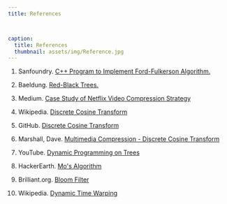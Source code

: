 ```yaml
---
title: References 



caption:
  title: References 
  thumbnail: assets/img/Reference.jpg
---
```


1. Sanfoundry. [C++ Program to Implement Ford-Fulkerson Algorithm.](https://www.sanfoundry.com/cpp-program-implement-ford-fulkerson-algorithm/)

2. Baeldung. [Red-Black Trees.](https://www.baeldung.com/cs/red-black-trees)

3. Medium. [Case Study of Netflix Video Compression Strategy](https://medium.com/@mr_invincible/case-study-of-netflix-video-compression-strategy-585c5d79ca2a)

4. Wikipedia. [Discrete Cosine Transform](https://en.wikipedia.org/wiki/Discrete_cosine_transform)

5. GitHub. [Discrete Cosine Transform](https://github.com/Aiixalex/Discrete-Cosine-Transform)

6. Marshall, Dave. [Multimedia Compression - Discrete Cosine Transform](https://users.cs.cf.ac.uk/Dave.Marshall/Multimedia/node214.html)

7. YouTube. [Dynamic Programming on Trees](https://www.youtube.com/watch?v=j2HSd3HCpDs)

8. HackerEarth. [Mo's Algorithm](https://www.hackerearth.com/practice/notes/mos-algorithm/)

9. Brilliant.org. [Bloom Filter](https://brilliant.org/wiki/bloom-filter/)

10. Wikipedia. [Dynamic Time Warping](https://en.wikipedia.org/wiki/Dynamic_time_warping)


